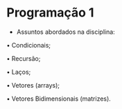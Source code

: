 # Programação 1

   - Assuntos abordados na disciplina:
   
   • Condicionais;
   
   • Recursão;
   
   • Laços;
   
   • Vetores (arrays);
   
   • Vetores Bidimensionais (matrizes).
